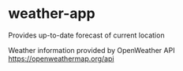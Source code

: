 # weather-app

Provides up-to-date forecast of current location

Weather information provided by OpenWeather API
https://openweathermap.org/api
